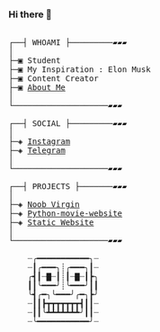 ### Hi there 👋

<pre>

┌──┤ WHOAMI ├─────────▰▰▰
│
├─▣ Student
├─▣ My Inspiration : Elon Musk
├─▣ Content Creator
├─▣ <a href="#">About Me</a>
│
└────────────────────▰▰▰

┌──┤ SOCIAL ├─────────▰▰▰
│
├─◈ <a href="https://www.instagram.com/vivek._.keviv">Instagram</a>
├─◈ <a href="https://t.me/Vivek_Malviyaa">Telegram</a>
│
└────────────────────▰▰▰

┌──┤ PROJECTS ├───────▰▰▰
│
├─◈ <a href="https://github.com/TorVivek/noob-virgin/">Noob Virgin</a>
├─◈ <a href="https://github.com/TorVivek/Python-Movie-Website">Python-movie-website</a>
├─◈ <a href="https://github.com/TorVivek/techno">Static Website</a>
│
└────────────────────▰▰▰

    ┈╭━━━━━━━━━━━╮┈
    ┈┃╭━━━╮┊╭━━━╮┃┈
    ╭┫┃┈▇┈┃┊┃┈▇┈┃┣╮
    ┃┃╰━━━╯┊╰━━━╯┃┃
    ╰┫╭━╮╰━━━╯╭━╮┣╯
    ┈┃┃┣┳┳┳┳┳┳┳┫┃┃┈
    ┈┃┃╰┻┻┻┻┻┻┻╯┃┃┈
    ┈╰━━━━━━━━━━━╯┈
</pre>
